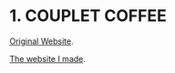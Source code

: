 <h1>1. COUPLET COFFEE </h1>
<p><a href="https://coupletcoffee.com/">Original Website</a>. </p>
<p><a href="https://katyusha0901.github.io/couplet-coffee/">The website I made</a>. </p>
